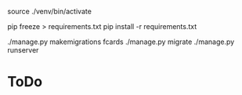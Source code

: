 source ./venv/bin/activate

pip freeze > requirements.txt
pip install -r requirements.txt

./manage.py makemigrations fcards
./manage.py migrate
./manage.py runserver

# ToDo

